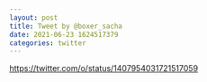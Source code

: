 ```yaml
--- 
layout: post 
title: Tweet by @boxer_sacha 
date: 2021-06-23 1624517379 
categories: twitter 
--- 
```

https://twitter.com/o/status/1407954031721517059